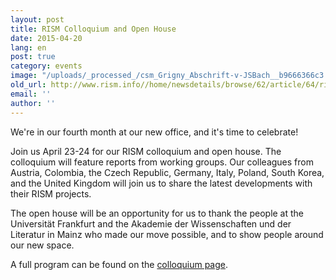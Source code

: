 ```yaml
---
layout: post
title: RISM Colloquium and Open House
date: 2015-04-20
lang: en
post: true
category: events
image: "/uploads/_processed_/csm_Grigny_Abschrift-v-JSBach__b9666366c3.jpg"
old_url: http://www.rism.info//home/newsdetails/browse/62/article/64/rism-colloquium-and-open-house.html
email: ''
author: ''
---
```



We're in our fourth month at our new office, and it's time to celebrate!

Join us April 23-24 for our RISM colloquium and open house. The colloquium will feature reports from working groups. Our colleagues from Austria, Colombia, the Czech Republic, Germany, Italy, Poland, South Korea, and the United Kingdom will join us to share the latest developments with their RISM projects.



The open house will be an opportunity for us to thank the people at the Universität Frankfurt and the Akademie der Wissenschaften und der Literatur in Mainz who made our move possible, and to show people around our new space.

A full program can be found on the [colloquium page](/publications/colloquium-2015.html).



<script type="text/javascript">var switchTo5x=true;</script><script type="text/javascript" src="http://w.sharethis.com/button/buttons.js"></script><script type="text/javascript">stLight.options({publisher: "9b601438-1ce1-49d8-bfd7-9cff5df54c17", doNotHash: false, doNotCopy: false, hashAddressBar: false});</script>